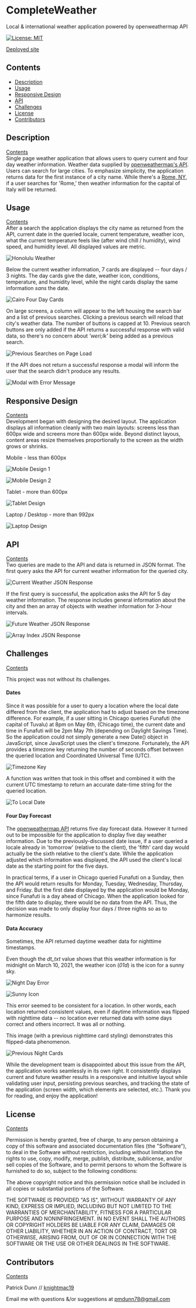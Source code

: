 # CompleteWeather
Local &amp; international weather application powered by openweathermap API  

[![License: MIT](https://img.shields.io/badge/License-MIT-yellow.svg)](https://opensource.org/licenses/MIT)  

[Deployed site](https://knightmac19.github.io/CompleteWeather/)

## <a name="contents"></a>  Contents
- [Description](#description)
- [Usage](#usage)
- [Responsive Design](#responsive)
- [API](#API)
- [Challenges](#challenges)
- [License](#license)
- [Contributors](#contributors)  

## <a name="description"></a> Description 
[Contents](#contents)  
Single page weather application that allows users to query current and four day weather information. Weather data supplied by [openweathermap's API](https://openweathermap.org/api). Users can search for large cities. To emphasize simplicity, the application returns data for the first instance of a city name. While there's a [Rome, NY](https://romenewyork.com/), if a user searches for 'Rome,' then weather information for the capital of Italy will be returned. 

## <a name="usage"></a> Usage
[Contents](#contents)  
After a search the application displays the city name as returned from the API, current date in the queried locale, current temperature, weather icon, what the current temperature feels like (after wind chill / humidity), wind speed, and humidity level. All displayed values are metric. 

![Honolulu Weather](https://github.com/knightmac19/CompleteWeather/blob/main/assets/img/Honolulu_Weather.png)  

Below the current weather information, 7 cards are displayed -- four days / 3 nights. The day cards give the date, weather icon, conditions, temperature, and humidity level, while the night cards display the same information *sans* the date.  

![Cairo Four Day Cards](https://github.com/knightmac19/CompleteWeather/blob/main/assets/img/Cairo_Four_Day_Cards.png)  

On large screens, a column will appear to the left housing the search bar and a list of previous searches. Clicking a previous search will reload that city's weather data. The number of buttons is capped at 10. Previous search buttons are only added if the API returns a successful response with valid data, so there's no concern about *'weri;lk'* being added as a previous search.  

![Previous Searches on Page Load](https://github.com/knightmac19/CompleteWeather/blob/main/assets/img/Previous_Searches.png)  

If the API does not return a successful response a modal will inform the user that the search didn't produce any results.

![Modal with Error Message](https://github.com/knightmac19/CompleteWeather/blob/main/assets/img/Error_Modal.png)  

## <a name="responsive"></a> Responsive Design
[Contents](#contents)  
Development began with designing the desired layout. The application displays all information cleanly with two main layouts: screens less than 600px wide and screens more than 600px wide. Beyond distinct layous, content areas resize themselves proportionally to the screen as the width grows or shrinks. 

Mobile - less than 600px  

![Mobile Design 1](https://github.com/knightmac19/CompleteWeather/blob/main/assets/img/Mobile_1.png)

![Mobile Design 2](https://github.com/knightmac19/CompleteWeather/blob/main/assets/img/Mobile_2.png)   

Tablet - more than 600px  

![Tablet Design](https://github.com/knightmac19/CompleteWeather/blob/main/assets/img/Tablet.png)  

Laptop / Desktop - more than 992px  

![Laptop Design](https://github.com/knightmac19/CompleteWeather/blob/main/assets/img/Laptop.png)  


## <a name="API"></a> API
[Contents](#contents)  
Two queries are made to the API and data is returned in JSON format. The first query asks the API for current weather information for the queried city.  

![Current Weather JSON Response](https://github.com/knightmac19/CompleteWeather/blob/main/assets/img/Current_Res.png)  

If the first query is successful, the application asks the API for 5 day weather information. The response includes general information about the city and then an array of objects with weather information for 3-hour intervals.

![Future Weather JSON Response](https://github.com/knightmac19/CompleteWeather/blob/main/assets/img/Future_Headers.png)  

![Array Index JSON Response](https://github.com/knightmac19/CompleteWeather/blob/main/assets/img/Future_Indices.png)  

## <a name="challenges"></a> Challenges
[Contents](#contents)  

This project was not without its challenges. 

#### Dates  
Since it was possible for a user to query a location where the local date differed from the client, the application had to adjust based on the timezone difference. For example, if a user sitting in Chicago queries Funafuti (the capital of Tuvalu) at 8pm on May 6th, (Chicago time), the current date and time in Funafuti will be 2pm May 7th (depending on Daylight Savings Time). So the application could not simply generate a new Date() object in JavaScript, since JavaScript uses the client's timezone. Fortunately, the API provides a timezone key returning the number of seconds offset between the queried location and Coordinated Universal Time (UTC).  

![Timezone Key](https://github.com/knightmac19/CompleteWeather/blob/main/assets/img/Timezone.png)  

A function was written that took in this offset and combined it with the current UTC timestamp to return an accurate date-time string for the queried location.  

![To Local Date](https://github.com/knightmac19/CompleteWeather/blob/main/assets/img/Local_Date.png)  

#### Four Day Forecast  
The [openweathermap API](https://openweathermap.org/forecast5) returns five day forecast data. However it turned out to be impossible for the application to display five day weather information. Due to the previously-discussed date issue, if a user queried a locale already in 'tomorrow' (relative to the client), the 'fifth' card day would actually be the sixth relative to the client's date. While the application adjusted which information was displayed, the API used the client's local date as the starting point for the five days.  

In practical terms, if a user in Chicago queried Funafuti on a Sunday, then the API would return results for Monday, Tuesday, Wednesday, Thursday, and Friday. But the first date displayed by the application would be Monday, since Funafuti is a day ahead of Chicago. When the application looked for the fifth date to display, there would be no data from the API. Thus, the decision was made to only display four days / three nights so as to harmonize results. 

#### Data Accuracy  
Sometimes, the API returned daytime weather data for nighttime timestamps.  

Even though the *dt_txt* value shows that this weather information is for midnight on March 10, 2021, the weather icon (*01d*) is the icon for a sunny sky.  

![Night Day Error](https://github.com/knightmac19/CompleteWeather/blob/main/assets/img/Night_Day_Error.png)  

![Sunny Icon](https://github.com/knightmac19/CompleteWeather/blob/main/assets/img/Sunny_Icon.png)  

This error seemed to be consistent for a location. In other words, each location returned consistent values, even if daytime information was flipped with nighttime data -- no location ever returned data with some days correct and others incorrect. It was all or nothing.  

This image (with a previous nighttime card styling) demonstrates this flipped-data phenomenon.

![Previous Night Cards](https://github.com/knightmac19/CompleteWeather/blob/main/assets/img/Previous_Night_Cards.png)  

While the development team is disappointed about this issue from the API, the application works seamlessly in its own right. It consistently displays current and future weather results in a responsive and intuitive layout while validating user input, persisting previous searches, and tracking the state of the application (screen width, which elements are selected, etc.). Thank you for reading, and enjoy the application!


## <a name="license"></a> License
[Contents](#contents)  

Permission is hereby granted, free of charge, to any person obtaining a copy of this software and associated documentation files (the "Software"), to deal in the Software without restriction, including without limitation the rights to use, copy, modify, merge, publish, distribute, sublicense, and/or sell copies of the Software, and to permit persons to whom the Software is furnished to do so, subject to the following conditions:

The above copyright notice and this permission notice shall be included in all copies or substantial portions of the Software.

THE SOFTWARE IS PROVIDED "AS IS", WITHOUT WARRANTY OF ANY KIND, EXPRESS OR IMPLIED, INCLUDING BUT NOT LIMITED TO THE WARRANTIES OF MERCHANTABILITY, FITNESS FOR A PARTICULAR PURPOSE AND NONINFRINGEMENT. IN NO EVENT SHALL THE AUTHORS OR COPYRIGHT HOLDERS BE LIABLE FOR ANY CLAIM, DAMAGES OR OTHER LIABILITY, WHETHER IN AN ACTION OF CONTRACT, TORT OR OTHERWISE, ARISING FROM, OUT OF OR IN CONNECTION WITH THE SOFTWARE OR THE USE OR OTHER DEALINGS IN THE SOFTWARE.

## <a name="contributors"></a> Contributors
[Contents](#contents)  

Patrick Dunn // [knightmac19](https://github.com/knightmac19)

Email me with questions &/or suggestions at [pmdunn78@gmail.com](mailto:pmdunn78@gmail.com)





